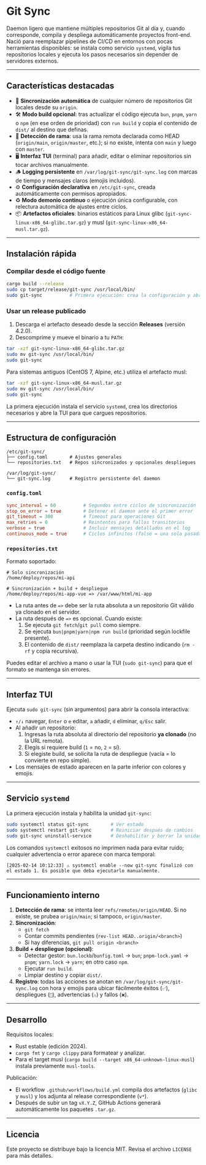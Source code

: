 # Git Sync

Daemon ligero que mantiene múltiples repositorios Git al día y, cuando corresponde, compila y despliega automáticamente proyectos front-end. Nació para reemplazar pipelines de CI/CD en entornos con pocas herramientas disponibles: se instala como servicio `systemd`, vigila tus repositorios locales y ejecuta los pasos necesarios sin depender de servidores externos.

---

## Características destacadas

- 🔁 **Sincronización automática** de cualquier número de repositorios Git locales desde su `origin`.
- 🛠️ **Modo build opcional**: tras actualizar el código ejecuta `bun`, `pnpm`, `yarn` o `npm` (en ese orden de prioridad) con `run build` y copia el contenido de `dist/` al destino que definas.
- 🧭 **Detección de rama**: usa la rama remota declarada como HEAD (`origin/main`, `origin/master`, etc.); si no existe, intenta con `main` y luego con `master`.
- 🖥️ **Interfaz TUI** (terminal) para añadir, editar o eliminar repositorios sin tocar archivos manualmente.
- 🪵 **Logging persistente** en `/var/log/git-sync/git-sync.log` con marcas de tiempo y mensajes claros (emojis incluidos).
- ⚙️ **Configuración declarativa** en `/etc/git-sync`, creada automáticamente con permisos apropiados.
- ♻️ **Modo demonio continuo** o ejecución única configurable, con relectura automática de ajustes entre ciclos.
- 📦 **Artefactos oficiales**: binarios estáticos para Linux glibc (`git-sync-linux-x86_64-glibc.tar.gz`) y musl (`git-sync-linux-x86_64-musl.tar.gz`).

---

## Instalación rápida

### Compilar desde el código fuente

```bash
cargo build --release
sudo cp target/release/git-sync /usr/local/bin/
sudo git-sync          # Primera ejecución: crea la configuración y abre la TUI
```

### Usar un release publicado

1. Descarga el artefacto deseado desde la sección **Releases** (versión 4.2.0).
2. Descomprime y mueve el binario a tu `PATH`:

```bash
tar -xzf git-sync-linux-x86_64-glibc.tar.gz
sudo mv git-sync /usr/local/bin/
sudo git-sync
```

Para sistemas antiguos (CentOS 7, Alpine, etc.) utiliza el artefacto musl:

```bash
tar -xzf git-sync-linux-x86_64-musl.tar.gz
sudo mv git-sync /usr/local/bin/
sudo git-sync
```

La primera ejecución instala el servicio `systemd`, crea los directorios necesarios y abre la TUI para que cargues repositorios.

---

## Estructura de configuración

```
/etc/git-sync/
├── config.toml        # Ajustes generales
└── repositories.txt   # Repos sincronizados y opcionales despliegues

/var/log/git-sync/
└── git-sync.log       # Registro persistente del daemon
```

### `config.toml`

```toml
sync_interval = 60          # Segundos entre ciclos de sincronización
stop_on_error = true        # Detener el daemon ante el primer error
git_timeout = 300           # Timeout para operaciones Git
max_retries = 0             # Reintentos para fallos transitorios
verbose = true              # Incluir mensajes detallados en el log
continuous_mode = true      # Ciclos infinitos (false = una sola pasada)
```

### `repositories.txt`

Formato soportado:

```
# Solo sincronización
/home/deploy/repos/mi-api

# Sincronización + build + despliegue
/home/deploy/repos/mi-app-vue => /var/www/html/mi-app
```

- La ruta antes de `=>` debe ser la ruta absoluta a un repositorio Git válido ya clonado en el servidor.
- La ruta después de `=>` es opcional. Cuando existe:
  1. Se ejecuta `git fetch`/`git pull` como siempre.
  2. Se ejecuta `bun|pnpm|yarn|npm run build` (prioridad según lockfile presente).
  3. El contenido de `dist/` reemplaza la carpeta destino indicando (`rm -rf` y copia recursiva).

Puedes editar el archivo a mano o usar la TUI (`sudo git-sync`) para que el formato se mantenga sin errores.

---

## Interfaz TUI

Ejecuta `sudo git-sync` (sin argumentos) para abrir la consola interactiva:

- `↑/↓` navegar, `Enter` o `e` editar, `a` añadir, `d` eliminar, `q/Esc` salir.
- Al añadir un repositorio:
  1. Ingresas la ruta absoluta al directorio del repositorio **ya clonado** (no la URL remota).
  2. Elegís si requiere build (`1` = no, `2` = sí).
  3. Si elegiste build, se solicita la ruta de despliegue (vacía = lo convierte en repo simple).
- Los mensajes de estado aparecen en la parte inferior con colores y emojis.

---

## Servicio `systemd`

La primera ejecución instala y habilita la unidad `git-sync`:

```bash
sudo systemctl status git-sync        # Ver estado
sudo systemctl restart git-sync       # Reiniciar después de cambios
sudo git-sync uninstall-service       # Deshabilitar y borrar la unidad
```

Los comandos `systemctl` exitosos no imprimen nada para evitar ruido; cualquier advertencia o error aparece con marca temporal:

```
[2025-02-14 10:12:33] ⚠️ systemctl enable --now git-sync finalizó con el estado 1. Es posible que deba ejecutarlo manualmente.
```

---

## Funcionamiento interno

1. **Detección de rama**: se intenta leer `refs/remotes/origin/HEAD`. Si no existe, se prubea `origin/main`; si tampoco, `origin/master`.
2. **Sincronización**:
   - `git fetch`
   - Contar commits pendientes (`rev-list HEAD..origin/<branch>`)
   - Si hay diferencias, `git pull origin <branch>`
3. **Build + despliegue (opcional)**:
   - Detectar gestor: `bun.lockb`/`bunfig.toml` → `bun`; `pnpm-lock.yaml` → `pnpm`; `yarn.lock` → `yarn`; en otro caso `npm`.
   - Ejecutar `run build`.
   - Limpiar destino y copiar `dist/`.
4. **Registro**: todas las acciones se anotan en `/var/log/git-sync/git-sync.log` con hora y emojis para ubicar fácilmente éxitos (`✅`), despliegues (`🚀`), advertencias (`⚠️`) y fallos (`❌`).

---

## Desarrollo

Requisitos locales:

- Rust estable (edición 2024).
- `cargo fmt` y `cargo clippy` para formatear y analizar.
- Para el target musl (`cargo build --target x86_64-unknown-linux-musl`) instala previamente `musl-tools`.

Publicación:

- El workflow `.github/workflows/build.yml` compila dos artefactos (`glibc` y `musl`) y los adjunta al release correspondiente (`v*`).
- Después de subir un tag `vX.Y.Z`, GitHub Actions generará automáticamente los paquetes `.tar.gz`.

---

## Licencia

Este proyecto se distribuye bajo la licencia MIT. Revisa el archivo `LICENSE` para más detalles.
